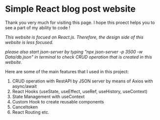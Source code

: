 # Simple React blog post website 

Thank you very much for visiting this page. I hope this proect helps you to see a part of my ability to code ! 

*This website is focued on React.js. Therefore, the design side of this website is less focused.*

*please also start json-server by typing "npx json-server -p 3500 -w Data/db.json" in terminal to check CRUD operation that is created in this website.*

Here are some of the main features that I used in this project: 
1. CRUD operation with RestAPI by JSON server by means of Axios with async/await
2. React Hooks (useState, useEffect, useRef, useHistory, useContext)
3. State Management with useContext
4. Custom Hook to create reusable components
5. Canceltoken
6. React Routing  etc.



 









